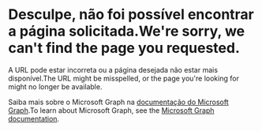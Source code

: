 # <a name="were-sorry-we-cant-find-the-page-you-requested"></a><span data-ttu-id="aa499-101">Desculpe, não foi possível encontrar a página solicitada.</span><span class="sxs-lookup"><span data-stu-id="aa499-101">We're sorry, we can't find the page you requested.</span></span>

<span data-ttu-id="aa499-102">A URL pode estar incorreta ou a página desejada não estar mais disponível.</span><span class="sxs-lookup"><span data-stu-id="aa499-102">The URL might be misspelled, or the page you're looking for might no longer be available.</span></span>

<span data-ttu-id="aa499-103">Saiba mais sobre o Microsoft Graph na [documentação do Microsoft Graph](https://developer.microsoft.com/graph/docs/concepts/overview).</span><span class="sxs-lookup"><span data-stu-id="aa499-103">To learn about Microsoft Graph, see the [Microsoft Graph documentation](https://developer.microsoft.com/graph/docs/concepts/overview).</span></span>
